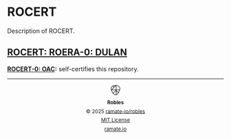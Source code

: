# ROCERT
Description of ROCERT.

<!--START OAC INDEX: DO NOT REMOVE THIS LINE -->
## [ROCERT: ROERA-0: DULAN](roera-000-000-000-dulan/README.md)
**[ROCERT-0: OAC](/rocert/roera-000-000-000-dulan/rocert-000-000-000-oac/README.md):** self-certifies this repository.

<!--ROBLES FOOTER: DO NOT REMOVE THIS LINE-->
---

<div align="center">
  <picture>
    <source srcset="./assets/robles-inverted-transparent.png" media="(prefers-color-scheme: dark)">
    <img height="24" src="./assets/robles-transparent.png" alt="Robles"/>
  </picture>
  <br/>
  <sub>
    <b>Robles</b>
    <br/>
    &copy; 2025 <a href="https://github.com/ramate-io/robles">ramate-io/robles</a>
    <br/>
    <a href="https://github.com/ramate-io/robles/blob/main/LICENSE">MIT License</a>
    <br/>
    <a href="https://www.ramate.io">ramate.io</a>
  </sub>
</div>

<!--END OAC INDEX: DO NOT REMOVE THIS LINE -->
